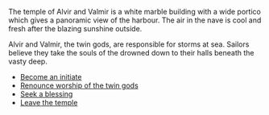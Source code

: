 The temple of Alvir and Valmir is a white marble building with
a wide portico which gives a panoramic view of the harbour.
The air in the nave is cool and fresh after the blazing sunshine
outside.

Alvir and Valmir, the twin gods, are responsible for storms at
sea. Sailors believe they take the souls of the drowned down to
their halls beneath the vasty deep.

- [Become an initiate](156)
- [Renounce worship of the twin gods](179)
- [Seek a blessing](202)
- [Leave the temple](217)
